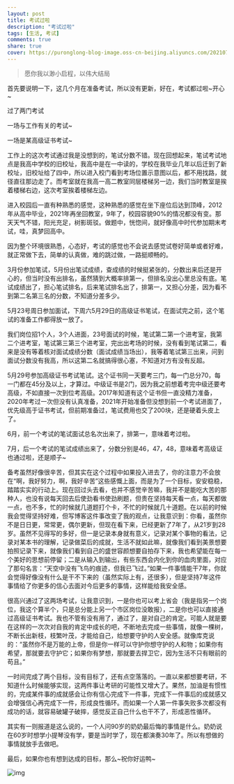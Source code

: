 ```yaml
---
layout: post
title: 考试过啦
description: "考试过啦"
tags: [生活, 考试]
comments: true
share: true
cover: https://puronglong-blog-image.oss-cn-beijing.aliyuncs.com/20210721170431.png
---
```


> 愿你我以渺小启程，以伟大结局

<!-- more -->

首先要说明一下，这几个月在准备考试，所以没有更新，好在，考试都过啦~开心~

过了两门考试

一场与工作有关的考试~

一场是某高级证书考试~

工作上的这次考试通过我是没想到的，笔试分数不错。现在回想起来，笔试考试地点是我高中学校的旧校址，我高中是在一中读的，学校在我毕业几年以后迁到了新校址，旧校址给了四中，所以进入校门看到考场位置示意图以后，都不用找路，就径直往那边走了。而考室就在我高一高二教室同层楼梯另一边，我们当时教室是挨着楼梯右边，这次考室挨着楼梯左边。

进入校园后一直有种熟悉的感觉，这种熟悉的感觉在坐下座位后达到顶峰，2012年从高中毕业，2021年再坐回教室，9年了，校园容貌90%的情况都没有变。那天天气不错，阳光充足，树影斑驳。做题中，恍惚间，就好像高中时代参加期末考试，哇，真梦回高中。

因为整个环境很熟悉，心态好，考试的感觉也不会说去感觉试卷好简单或者好难，就正常做下去，简单的认真做，难的跳过做，一路挺顺畅的。

3月份参加笔试，5月份出笔试成绩，查成绩的时候挺紧张的，分数出来后还是开心的，但当时没有出排名，虽然猜到大概率排第一，但排名没出心里总没有底。笔试成绩出了，担心笔试排名，后来笔试排名出了，排第一，又担心分差，因为看不到第二名第三名的分数，不知道分差多少。

5月23号周日参加面试，下周六5月29日的高级证书笔试，在面试完之前，这个笔试的准备工作都得放一放了。

我们岗位招1个人，3个人进面，23号面试的时候，笔试第二第一个进考室，我第二个进考室，笔试第三第三个进考室，完出出考场的时候，没有看到笔试第二，看来是没有等着核对面试成绩分数（面试成绩当场出），我等着笔试第三出来，问到面试分数没有我高，所以这第二名就搞得很心塞，不知道对方有没有反超。

5月29号参加高级证书考试笔试。这个证书同一天要考三门，每一门总分70，每一门都在45分及以上，才算过。中级证书是2门，因为我之前想着考完中级还要考高级，不如直接一次到位考高级。2017年知道有这个证书但一直没精力准备，2020年考过一次但没有认真准备，2021年开始准备但没想到前一个考试进面了，优先级高于证书考试，但前期准备过，笔试费用也交了200块，还是硬着头皮上了。

6月，前一个考试的笔试面试总名次出来了，排第一，意味着考过啦。

7月，后一个考试的笔试成绩出来了，分数分别是46，47，48，意味着考高级证也通过啦，还是顺子~

备考虽然好像很辛苦，但其实在这个过程中如果投入进去了，你的注意力不会放在“啊，我好努力，啊，我好辛苦”这些感慨上面，而是为了一个目标，安安稳稳，踏踏实实的行动上。现在回过头去看，也并不感觉辛苦嘛，我并不是能吃大苦的那种人，也没有说每天回去后使劲看书使劲刷题，但贵在坚持每天看一点，每天都做一点，也不多，忙的时候就几道题打个卡，不忙的时候就几十道题。在以前的时候我会觉得坚持好难，但写博客这件事改变了我的观点，让我意识到：你看，虽然你不是日日更，常常更，偶尔更新，但现在看下来，已经更新了7年了，从21岁到28岁。虽然不见得写的多好，但一是记录本身就有意义，记录对某个事物的看法，记录对某本书的理解，记录做菜后的成就，生活不就如此嘛，就像我们看到美景想要拍照记录下来，就像我们看到自己的盛世容颜想要自拍存下来，我也希望能在每一个美好的思想前停留；二是从输入到输出，有些东西会内化到你的血肉里面，对应了那句名言：“天空中没有飞鸟的痕迹，但我已飞过。”如果一件事情能干7年，你就会觉得好像没有什么是干不下来的（虽然实际上有，还很多），但是坚持7年这件事情给了你更多的信心去面对今后更多的事情，这样能给我安全感。

很高兴通过了这两场考试，让我意识到，一是你也可以考上省会（我是指另一个岗位，我这个算半个，只是总分能上另一个市区岗位没敢报），二是你也可以直接通过高级证书考试。我也不管有没有用了，通过了，是对自己的肯定。可能人就是要在这样的一次次对自我的肯定中成长的吧，不断地去完成一些事情，就像一棵树，不断长出新枝，枝繁叶茂，才能给自己，给想要守护的人安全感。就像库克说的：“虽然你不是万能的上帝，但是你一样可以守护你想守护的人和物；如果你有希望，那就要去守护它；如果你有梦想，那就要去捍卫它，因为生活不只有眼前的苟且。”

一时间完成了两个目标，没有目标了，还有点空落落的。一直以来都想要考研，不知道什么时候能够实现，这两件事让考研的可能性又增大了。果然，加油是有惯性的，完成某件事的成就感会让你有信心完成下一件事，完成下一件事后的成就感又会增强信心再完成下一件，形成良性循环。而如果一个人第一件事失败多次都没有成功的话，就容易破罐子破摔，感觉反正自己什么也干不了，形成恶性循环。

其实有一则报道是这么说的，一个人问90岁的奶奶最后悔的事情是什么。奶奶说在60岁时想学小提琴没有学，要是当时学了，现在都演奏30年了。所以有想做的事情就放手去做吧。

最后，如果你也有想到达成的目标，那么~祝你好运鸭~

![img](https://puronglong-blog-image.oss-cn-beijing.aliyuncs.com/20210721171428.png)

